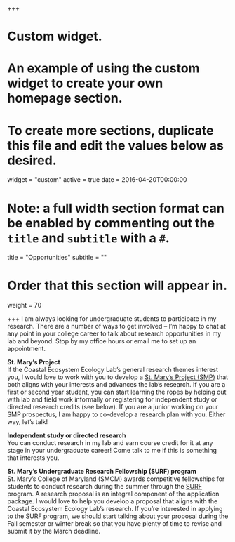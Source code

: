 +++
# Custom widget.
# An example of using the custom widget to create your own homepage section.
# To create more sections, duplicate this file and edit the values below as desired.
widget = "custom"
active = true
date = 2016-04-20T00:00:00

# Note: a full width section format can be enabled by commenting out the `title` and `subtitle` with a `#`.
title = "Opportunities"
subtitle = ""

# Order that this section will appear in.
weight = 70

+++
I am always looking for undergraduate students to participate in my research. There are a number of ways to get involved – I’m happy to chat at any point in your college career to talk about research opportunities in my lab and beyond. Stop by my office hours or email me to set up an appointment.

**St. Mary’s Project**  
If the Coastal Ecosystem Ecology Lab’s general research themes interest you, I would love to work with you to develop a [St. Mary’s Project (SMP)](http://www.smcm.edu/academics/st-marys-projects/) that both aligns with your interests and advances the lab’s research. If you are a first or second year student, you can start learning the ropes by helping out with lab and field work informally or registering for independent study or directed research credits (see below). If you are a junior working on your SMP prospectus, I am happy to co-develop a research plan with you. Either way, let’s talk! 


**Independent study or directed research**  
You can conduct research in my lab and earn course credit for it at any stage in your undergraduate career! Come talk to me if this is something that interests you.

**St. Mary’s Undergraduate Research Fellowship (SURF) program**  
St. Mary’s College of Maryland (SMCM) awards competitive fellowships for students to conduct research during the summer through the [SURF](https://sites.google.com/smcm.edu/surf-smcm/home) program. A research proposal is an integral component of the application package. I would love to help you develop a proposal that aligns with the Coastal Ecosystem Ecology Lab’s research. If you’re interested in applying to the SURF program, we should start talking about your proposal during the Fall semester or winter break so that you have plenty of time to revise and submit it by the March deadline. 



